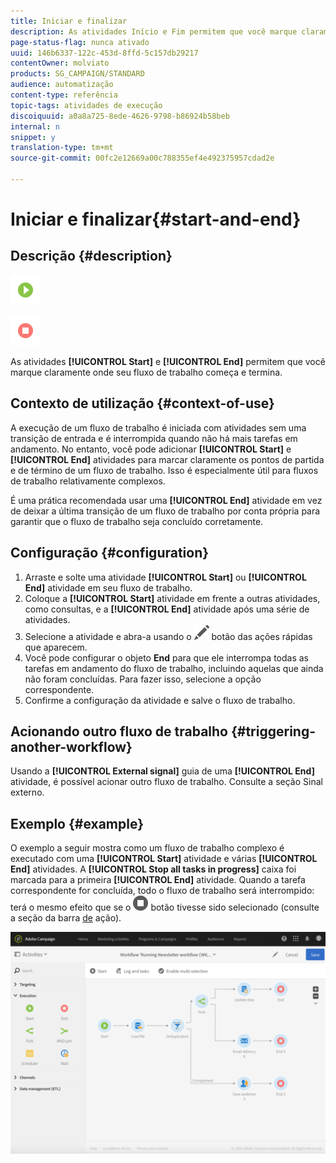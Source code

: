```yaml
---
title: Iniciar e finalizar
description: As atividades Início e Fim permitem que você marque claramente onde seu fluxo de trabalho começa e termina.
page-status-flag: nunca ativado
uuid: 146b6337-122c-453d-8ffd-5c157db29217
contentOwner: molviato
products: SG_CAMPAIGN/STANDARD
audience: automatização
content-type: referência
topic-tags: atividades de execução
discoiquuid: a0a8a725-8ede-4626-9798-b86924b58beb
internal: n
snippet: y
translation-type: tm+mt
source-git-commit: 00fc2e12669a00c788355ef4e492375957cdad2e

---
```



# Iniciar e finalizar{#start-and-end}

## Descrição {#description}

![](assets/start.png)

![](assets/end.png)

As atividades **[!UICONTROL Start]** e **[!UICONTROL End]** permitem que você marque claramente onde seu fluxo de trabalho começa e termina.

## Contexto de utilização {#context-of-use}

A execução de um fluxo de trabalho é iniciada com atividades sem uma transição de entrada e é interrompida quando não há mais tarefas em andamento. No entanto, você pode adicionar **[!UICONTROL Start]** e **[!UICONTROL End]** atividades para marcar claramente os pontos de partida e de término de um fluxo de trabalho. Isso é especialmente útil para fluxos de trabalho relativamente complexos.

É uma prática recomendada usar uma **[!UICONTROL End]** atividade em vez de deixar a última transição de um fluxo de trabalho por conta própria para garantir que o fluxo de trabalho seja concluído corretamente.

## Configuração {#configuration}

1. Arraste e solte uma atividade **[!UICONTROL Start]** ou **[!UICONTROL End]** atividade em seu fluxo de trabalho.
1. Coloque a **[!UICONTROL Start]** atividade em frente a outras atividades, como consultas, e a **[!UICONTROL End]** atividade após uma série de atividades.
1. Selecione a atividade e abra-a usando o ![](assets/edit_darkgrey-24px.png) botão das ações rápidas que aparecem.
1. Você pode configurar o objeto **End** para que ele interrompa todas as tarefas em andamento do fluxo de trabalho, incluindo aquelas que ainda não foram concluídas. Para fazer isso, selecione a opção correspondente.
1. Confirme a configuração da atividade e salve o fluxo de trabalho.

## Acionando outro fluxo de trabalho {#triggering-another-workflow}

Usando a **[!UICONTROL External signal]** guia de uma **[!UICONTROL End]** atividade, é possível acionar outro fluxo de trabalho. Consulte a seção Sinal [](../../automating/using/external-signal.md) externo.

## Exemplo {#example}

O exemplo a seguir mostra como um fluxo de trabalho complexo é executado com uma **[!UICONTROL Start]** atividade e várias **[!UICONTROL End]** atividades. A **[!UICONTROL Stop all tasks in progress]** caixa foi marcada para a primeira **[!UICONTROL End]** atividade. Quando a tarefa correspondente for concluída, todo o fluxo de trabalho será interrompido: terá o mesmo efeito que se o ![](assets/stop_darkgrey-24px.png) botão tivesse sido selecionado (consulte a seção da barra [de](../../automating/using/workflow-interface.md#action-bar) ação).

![](assets/wkf_start_end_example.png)

